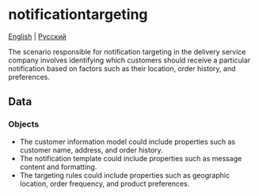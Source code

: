 # notificationtargeting

[English](notificationtargeting.md) | [Русский](notificationtargeting.ru.md)

The scenario responsible for notification targeting in the delivery service company involves identifying which customers should receive a particular notification based on factors such as their location, order history, and preferences. 


## Data 

### Objects 

- The customer information model could include properties such as customer name, address, and order history. 
- The notification template could include properties such as message content and formatting. 
- The targeting rules could include properties such as geographic location, order frequency, and product preferences.
